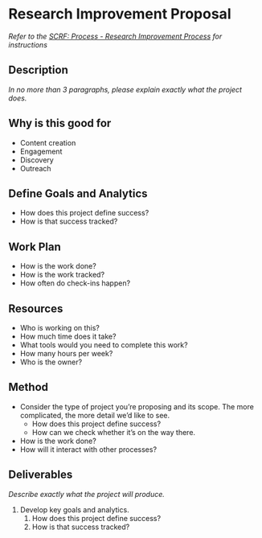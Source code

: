 # Research Improvement Proposal

_Refer to the [SCRF: Process - Research Improvement Process](./process_research_improvement_proposal.md) for instructions_

## Description

_In no more than 3 paragraphs, please explain exactly what the project does._

## Why is this good for

- Content creation
- Engagement
- Discovery
- Outreach

## Define Goals and Analytics

- How does this project define success?
- How is that success tracked?

## Work Plan

- How is the work done?
- How is the work tracked?
- How often do check-ins happen?

## Resources

- Who is working on this?
- How much time does it take?
- What tools would you need to complete this work?
- How many hours per week?
- Who is the owner?

## Method

- Consider the type of project you’re proposing and its scope. The more complicated, the more detail we’d like to see.
  - How does this project define success?
  - How can we check whether it’s on the way there.
- How is the work done?
- How will it interact with other processes?

## Deliverables

_Describe exactly what the project will produce._

1. Develop key goals and analytics.
   1. How does this project define success?
   1. How is that success tracked?
